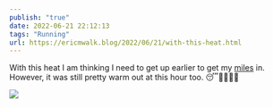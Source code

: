 ```yaml
---
publish: "true"
date: 2022-06-21 22:12:13
tags: "Running"
url: https://ericmwalk.blog/2022/06/21/with-this-heat.html
---
```


With this heat I am thinking I need to get up earlier to get my [miles](http://www.strava.com/activities/7344145355) in. However, it was still pretty warm out at this hour too. 😴🥵🏃🏻‍♂️

![](https://ericmwalk.blog/uploads/2022/a967aa8d25.jpg)